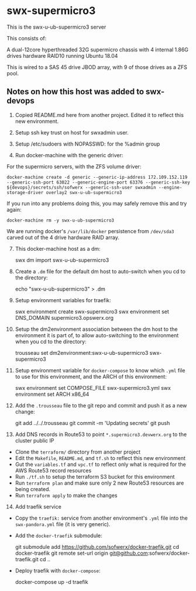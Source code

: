 # swx-supermicro3

This is the swx-u-ub-supermicro3 server 

This consists of:

A dual-12core hyperthreaded 32G supermicro chassis with 4 internal 1.86G drives hardware RAID10 running Ubuntu 18.04

This is wired to a SAS 45 drive JBOD array, with 9 of those drives as a ZFS pool.

## Notes on how this host was added to swx-devops

1. Copied README.md here from another project. Edited it to reflect this new environment.

2. Setup ssh key trust on host for swxadmin user.

3. Setup /etc/sudoers with NOPASSWD: for the %admin group

6. Run docker-machine with the generic driver:

For the supermicro servers, with the ZFS volume driver:

    docker-machine create -d generic --generic-ip-address 172.109.152.119 --generic-ssh-port 63022 --generic-engine-port 63376 --generic-ssh-key ${devops}/secrets/ssh/sofwerx --generic-ssh-user swxadmin --engine-storage-driver overlay2 swx-u-ub-supermicro3

If you run into any problems doing this, you may safely remove this and try again:

    docker-machine rm -y swx-u-ub-supermicro3

We are running docker's `/var/lib/docker` persistence from `/dev/sda3` carved out of the 4 drive hardware RAID array.

7. This docker-machine host as a dm:

    swx dm import swx-u-ub-supermicro3

8. Create a `.dm` file for the default dm host to auto-switch when you cd to the directory:

    echo "swx-u-ub-supermicro3" > .dm

9. Setup environment variables for traefik:

    swx environment create swx-supermicro3
    swx environment set DNS_DOMAIN supermicro3.opswerx.org

10. Setup the dm2environment association between the dm host to the environment it is part of, to allow auto-switching to the environment when you cd to the directory:

    trousseau set dm2environment:swx-u-ub-supermicro3 swx-supermicro3

11. Setup environment variable for `docker-compose` to know which `.yml` file to use for this environment, and the ARCH of this environment:

    swx environment set COMPOSE_FILE swx-supermicro3.yml
    swx environment set ARCH x86_64

12. Add the `.trousseau` file to the git repo and commit and push it as a new change:

    git add ../../.trousseau
    git commit -m 'Updating secrets'
    git push

13. Add DNS records in Route53 to point `*.supermicro3.devwerx.org` to the cluster public IP
- Clone the `terraform/` directory from another project
- Edit the `Makefile`, `README.md`, and `tf.sh` to reflect this new environment
- Gut the `variables.tf` and `vpc.tf` to reflect only what is required for the AWS Route53 record resources
- Run `./tf.sh` to setup the terraform S3 bucket for this environment
- Run `terraform plan` and make sure only 2 new Route53 resources are being created.
- Run `terraform apply` to make the changes

14. Add traefik service

- Copy the `traefik:` service from another environment's `.yml` file into the `swx-pandora.yml` file (it is very generic).
- Add the `docker-traefik` submodule:

    git submodule add https://github.com/sofwerx/docker-traefik.git
    cd docker-traefik
    git remote set-url origin git@github.com:sofwerx/docker-traefik.git
    cd ..

- Deploy traefik with `docker-compose`:

    docker-compose up -d traefik

